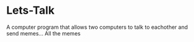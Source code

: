 # Lets-Talk

A computer program that allows two computers to talk to eachother and send memes... All the memes  
